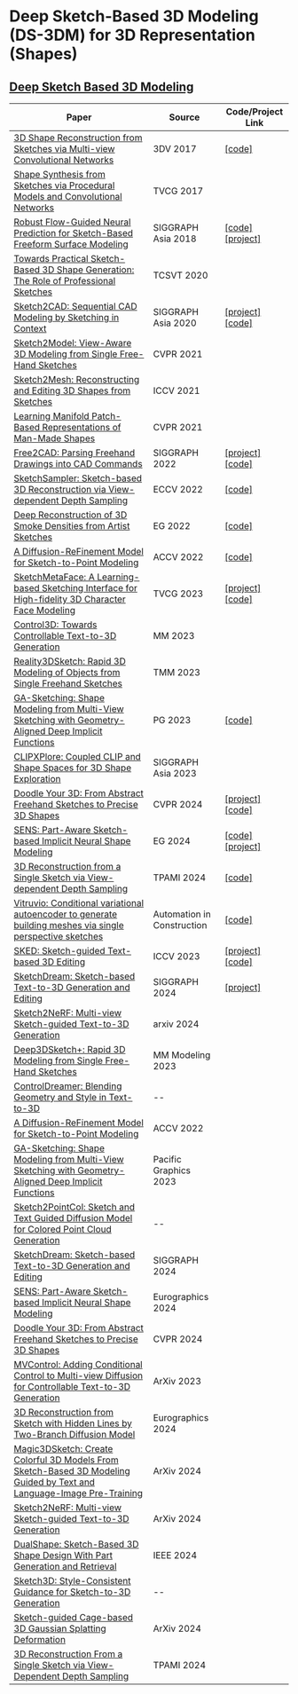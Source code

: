 # Deep Sketch-Based 3D Modeling (DS-3DM) for 3D Representation (Shapes)
## [Deep Sketch Based 3D Modeling](https://docs.google.com/spreadsheets/d/1uzk5veyd1NCjkYK5tiwvx1yG_2nv57keYSKqyuaprFk/edit?usp=sharing)




| Paper | Source | Code/Project Link  |
| --- | --- | --- |
| [3D Shape Reconstruction from Sketches via Multi-view Convolutional Networks](https://arxiv.org/pdf/1707.08390) | 3DV 2017 | [[code]](https://github.com/happylun/SketchModeling) |
| [Shape Synthesis from Sketches via Procedural Models and Convolutional Networks](http://www.meyumer.com/pdfs/shapepmconvnet.pdf) | TVCG 2017 |  |
| [Robust Flow-Guided Neural Prediction for Sketch-Based Freeform Surface Modeling](http://haopan.github.io/papers/SketchCNN.pdf) | SIGGRAPH Asia 2018 | [[code]](https://github.com/Enigma-li/SketchCNN) [[project]](http://haopan.github.io/sketchCNN.html) |
| [Towards Practical Sketch-Based 3D Shape Generation: The Role of Professional Sketches](https://ieeexplore.ieee.org/abstract/document/9272370) | TCSVT 2020 |  |
| [Sketch2CAD: Sequential CAD Modeling by Sketching in Context](http://geometry.cs.ucl.ac.uk/projects/2020/sketch2cad/paper_docs/Sketch2CAD_SIGA_2020.pdf) | SIGGRAPH Asia 2020 | [[project]](http://geometry.cs.ucl.ac.uk/projects/2020/sketch2cad/) [[code]](https://github.com/Enigma-li/Sketch2CAD) |
| [Sketch2Model: View-Aware 3D Modeling from Single Free-Hand Sketches](https://arxiv.org/abs/2105.06663) | CVPR 2021 |  |
| [Sketch2Mesh: Reconstructing and Editing 3D Shapes from Sketches](https://arxiv.org/abs/2104.00482v1) | ICCV 2021 |  |
| [Learning Manifold Patch-Based Representations of Man-Made Shapes](https://openaccess.thecvf.com/content/ICCV2023/papers/Wu_Sketch_and_Text_Guided_Diffusion_Model_for_Colored_Point_Cloud_ICCV_2023_paper.pdf) | CVPR 2021 | |
| [Free2CAD: Parsing Freehand Drawings into CAD Commands](https://enigma-li.github.io/projects/free2cad/Free2CAD_SIG_2022.pdf) | SIGGRAPH 2022 | [[project]](http://geometry.cs.ucl.ac.uk/projects/2022/free2cad/) [[code]](https://github.com/Enigma-li/Free2CAD) |
| [SketchSampler: Sketch-based 3D Reconstruction via View-dependent Depth Sampling](https://arxiv.org/abs/2208.06880) | ECCV 2022 | [[code]](https://github.com/cjeen/sketchsampler) |
| [Deep Reconstruction of 3D Smoke Densities from Artist Sketches](https://hal.science/hal-03711264/file/paper1012_CRC.pdf) | EG 2022 | [[code]](https://github.com/byungsook/sketch2fluid) |
| [A Diffusion-ReFinement Model for Sketch-to-Point Modeling](https://openaccess.thecvf.com/content/ACCV2022/papers/Kong_A_Diffusion-ReFinement_Model_for_Sketch-to-Point_Modeling_ACCV_2022_paper.pdf)| ACCV 2022 | [[code]](https://github.com/Walterkd/diffusion-refine-sketch2point) |
| [SketchMetaFace: A Learning-based Sketching Interface for High-fidelity 3D Character Face Modeling](https://arxiv.org/abs/2307.00804)| TVCG 2023 | [[project]](https://zhongjinluo.github.io/SketchMetaFace/) [[code]](https://github.com/zhongjinluo/SketchMetaFace) |
| [Control3D: Towards Controllable Text-to-3D Generation](https://dl.acm.org/doi/10.1145/3581783.3612489)| MM 2023 | |
| [Reality3DSketch: Rapid 3D Modeling of Objects from Single Freehand Sketches](https://arxiv.org/abs/2310.18148)| TMM 2023 |  |
| [GA-Sketching: Shape Modeling from Multi-View Sketching with Geometry-Aligned Deep Implicit Functions](https://doi.org/10.1111/cgf.14948)| PG 2023 | [[code]](https://github.com/LordLiang/GA-Sketching) |
| [CLIPXPlore: Coupled CLIP and Shape Spaces for 3D Shape Exploration](https://dl.acm.org/doi/10.1145/3610548.3618144) | SIGGRAPH Asia 2023 | |
| [Doodle Your 3D: From Abstract Freehand Sketches to Precise 3D Shapes](https://arxiv.org/abs/2312.04043)| CVPR 2024 | [[project]](https://hmrishavbandy.github.io/doodle23d/) [[code]](https://github.com/hmrishavbandy/dy3d) | 
| [SENS: Part-Aware Sketch-based Implicit Neural Shape Modeling](https://arxiv.org/abs/2306.06088)| EG 2024 | [[code]](https://github.com/AlexandreBinninger/SENS) [[project]](https://alexandrebinninger.com/SENS/) |
| [3D Reconstruction from a Single Sketch via View-dependent Depth Sampling](https://ieeexplore.ieee.org/abstract/document/10589301)| TPAMI 2024 | [[code]](https://github.com/cjeen/sketchsampler) |
| [Vitruvio: Conditional variational autoencoder to generate building meshes via single perspective sketches](https://www.sciencedirect.com/science/article/pii/S0926580524002346)| Automation in Construction | [[code]](https://github.com/CDInstitute/Vitruvio) |
| [SKED: Sketch-guided Text-based 3D Editing](https://arxiv.org/abs/2303.10735) | ICCV 2023 | [[project]](https://sked-paper.github.io/) [[code]](https://github.com/aryanmikaeili/SKED) |
| [SketchDream: Sketch-based Text-to-3D Generation and Editing](http://geometrylearning.com/SketchDream/) | SIGGRAPH 2024 | [[project]](http://geometrylearning.com/SketchDream/) |
| [Sketch2NeRF: Multi-view Sketch-guided Text-to-3D Generation](https://arxiv.org/abs/2401.14257) | arxiv 2024 |  |
| [Deep3DSketch+: Rapid 3D Modeling from Single Free-Hand Sketches](https://link.springer.com/chapter/10.1007/978-3-031-27818-1_2) | MM Modeling 2023| |
| [ControlDreamer: Blending Geometry and Style in Text-to-3D](https://link.springer.com/chapter/10.1007/978-3-031-27818-1_2](https://arxiv.org/abs/2312.01129)) | -- | |
| [A Diffusion-ReFinement Model for Sketch-to-Point Modeling](https://openaccess.thecvf.com/content/ACCV2022/papers/Kong_A_Diffusion-ReFinement_Model_for_Sketch-to-Point_Modeling_ACCV_2022_paper.pdf) | ACCV 2022 | |
| [GA-Sketching: Shape Modeling from Multi-View Sketching with Geometry-Aligned Deep Implicit Functions](https://onlinelibrary.wiley.com/doi/pdfdirect/10.1111/cgf.14948) | Pacific Graphics 2023 | |
| [Sketch2PointCol: Sketch and Text Guided Diffusion Model for Colored Point Cloud Generation](https://arxiv.org/abs/1906.12337) | -- | |
| [SketchDream: Sketch-based Text-to-3D Generation and Editing](https://dl.acm.org/doi/pdf/10.1145/3658120) | SIGGRAPH 2024 | |
| [SENS: Part-Aware Sketch-based Implicit Neural Shape Modeling](https://arxiv.org/pdf/2306.06088) | Eurographics 2024 | |
| [Doodle Your 3D: From Abstract Freehand Sketches to Precise 3D Shapes](https://openaccess.thecvf.com/content/CVPR2024/papers/Bandyopadhyay_Doodle_Your_3D_From_Abstract_Freehand_Sketches_to_Precise_3D_CVPR_2024_paper.pdf) | CVPR 2024 | |
| [MVControl: Adding Conditional Control to Multi-view Diffusion for Controllable Text-to-3D Generation](https://arxiv.org/pdf/2311.14494) | ArXiv 2023 | |
| [3D Reconstruction from Sketch with Hidden Lines by Two-Branch Diffusion Model](https://jdily.github.io/resource/hidden_recon/hidden_recon_eg24_short.pdf) | Eurographics 2024 | |
| [Magic3DSketch: Create Colorful 3D Models From Sketch-Based 3D Modeling Guided by Text and Language-Image Pre-Training](https://arxiv.org/pdf/2407.19225) | ArXiv 2024 | |
| [Sketch2NeRF: Multi-view Sketch-guided Text-to-3D Generation](https://arxiv.org/pdf/2401.14257) | ArXiv 2024 | |
| [DualShape: Sketch-Based 3D Shape Design With Part Generation and Retrieval](https://ieeexplore.ieee.org/stamp/stamp.jsp?tp=&arnumber=10418885) | IEEE 2024 | |
| [Sketch3D: Style-Consistent Guidance for Sketch-to-3D Generation](https://openreview.net/pdf?id=kEpfY7f4wU) | -- | |
| [Sketch-guided Cage-based 3D Gaussian Splatting Deformation](https://arxiv.org/abs/2411.12168) | ArXiv 2024 | |
| [3D Reconstruction From a Single Sketch via View-Dependent Depth Sampling](https://ieeexplore.ieee.org/stamp/stamp.jsp?tp=&arnumber=10589301) | TPAMI 2024 | |



